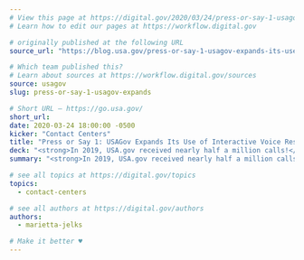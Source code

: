 ```yaml
---
# View this page at https://digital.gov/2020/03/24/press-or-say-1-usagov-expands
# Learn how to edit our pages at https://workflow.digital.gov

# originally published at the following URL
source_url: "https://blog.usa.gov/press-or-say-1-usagov-expands-its-use-of-interactive-voice-response"

# Which team published this?
# Learn about sources at https://workflow.digital.gov/sources
source: usagov
slug: press-or-say-1-usagov-expands

# Short URL — https://go.usa.gov/
short_url:
date: 2020-03-24 18:00:00 -0500
kicker: "Contact Centers"
title: "Press or Say 1: USAGov Expands Its Use of Interactive Voice Response"
deck: "<strong>In 2019, USA.gov received nearly half a million calls!</strong> Read about how they expanded their use of interactive voice response to better serve citizens and maximize their resources."
summary: "<strong>In 2019, USA.gov received nearly half a million calls!</strong> To help callers get answers for basic questions more quickly, and to save money and free-up our contact center agents to handle more complicated questions, the USAGov Contact Center recently added more interactive voice response (IVR) messaging."

# see all topics at https://digital.gov/topics
topics:
  - contact-centers

# see all authors at https://digital.gov/authors
authors:
  - marietta-jelks

# Make it better ♥
---
```

